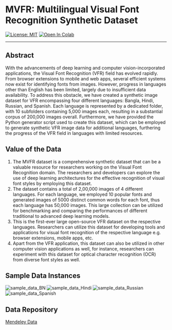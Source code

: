 # MVFR: Multilingual Visual Font Recognition Synthetic Dataset
[![License: MIT](https://img.shields.io/badge/License-MIT-yellow.svg)](https://opensource.org/licenses/MIT) <a target="_blank" href="https://colab.research.google.com/github/moshiurtonmoy/Bangla-Visual-Font-Style-Recognition-with-Lightweight-Convolutional-Autoencoder/blob/master/%5BQuantized%5D_Bangla_Visual_Font_Recognizer.ipynb"><img src="https://colab.research.google.com/assets/colab-badge.svg" alt="Open In Colab"/></a> 
<hr/>

## Abstract
With the advancements of deep learning and computer vision-incorporated
applications, the Visual Font Recognition (VFR) field has evolved rapidly. From
browser extensions to mobile and web apps, several efficient systems now exist for
identifying fonts from images. However, progress in languages other than English has
been limited, largely due to insufficient data availability. To address this obstacle, we
have created a synthetic image dataset for VFR encompassing four different
languages: Bangla, Hindi, Russian, and Spanish. Each language is represented by a
dedicated folder, with 10 subfolders containing 5,000 images each, resulting in a
substantial corpus of 200,000 images overall. Furthermore, we have provided the
Python generator script used to create this dataset, which can be employed to
generate synthetic VFR image data for additional languages, furthering the progress of
the VFR field in languages with limited resources.

## Value of the Data

1. The MVFR dataset is a comprehensive synthetic dataset that can be a valuable resource
for researchers working on the Visual Font Recognition domain. The researchers and
developers can explore the use of deep learning architectures for the effective
recognition of visual font styles by employing this dataset.
2. The dataset contains a total of 2,00,000 images of 4 different languages. For each
language, we employed 10 popular fonts and generated images of 5000 distinct
common words for each font, thus each language has 50,000 images. This large
collection can be utilized for benchmarking and comparing the performances of
different traditional to advanced deep learning models.
3. This is the first-ever large open-source VFR dataset on the respective languages.
Researchers can utilize this dataset for developing tools and applications for visual font
recognition of the respective language e.g. browser extensions, mobile apps, etc.
4. Apart from the VFR application, this dataset can also be utilized in other computer
vision applications as well, for instance, researchers can experiment with this dataset
for optical character recognition (OCR) from diverse font styles as well.

## Sample Data Instances

<img src="https://github.com/moshiurtonmoy/MVFR-Multilingual-Visual-Font-Recognition-Synthetic-Dataset/blob/master/sample_data/BN.jpg" alt="sample_data_BN"/>
<img src="https://github.com/moshiurtonmoy/MVFR-Multilingual-Visual-Font-Recognition-Synthetic-Dataset/blob/master/sample_data/Hindi.jpg" alt="sample_data_Hindi"/>
<img src="https://github.com/moshiurtonmoy/MVFR-Multilingual-Visual-Font-Recognition-Synthetic-Dataset/blob/master/sample_data/Russian.jpg" alt="sample_data_Russian"/>
<img src="https://github.com/moshiurtonmoy/MVFR-Multilingual-Visual-Font-Recognition-Synthetic-Dataset/blob/master/sample_data/Spanish.jpg" alt="sample_data_Spanish"/>


## Data Repository
<a href="https://data.mendeley.com/datasets/cnd2wh65my/1">Mendeley Data </a>


<!--
**If you find this repository helpful to your research work, kindly cite the following** - 
```
To be added.....
```
<hr/>
-->
